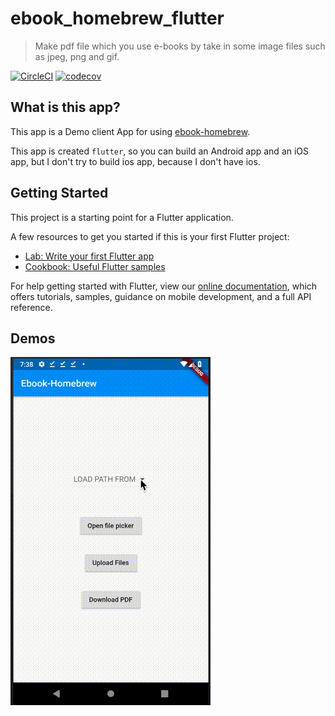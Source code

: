 # ebook_homebrew_flutter

> Make pdf file which you use e-books by take in some image files such as jpeg, png and gif.

[![CircleCI](https://circleci.com/gh/tubone24/ebook-homebrew-android-app.svg?style=svg)](https://circleci.com/gh/tubone24/ebook-homebrew-android-app)
[![codecov](https://codecov.io/gh/tubone24/ebook-homebrew-android-app/branch/master/graph/badge.svg)](https://codecov.io/gh/tubone24/ebook-homebrew-android-app)

## What is this app?

This app is a Demo client App for using [ebook-homebrew](https://github.com/tubone24/ebook_homebrew).

This app is created `flutter`, so you can build an Android app and an iOS app, 
but I don't try to build ios app, because I don't have ios.

## Getting Started

This project is a starting point for a Flutter application.

A few resources to get you started if this is your first Flutter project:

- [Lab: Write your first Flutter app](https://flutter.dev/docs/get-started/codelab)
- [Cookbook: Useful Flutter samples](https://flutter.dev/docs/cookbook)

For help getting started with Flutter, view our
[online documentation](https://flutter.dev/docs), which offers tutorials,
samples, guidance on mobile development, and a full API reference.

## Demos
![Android](https://github.com/tubone24/ebook-homebrew-android-app/raw/master/docs/images/flutter.gif)

